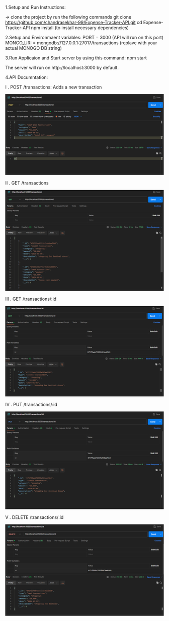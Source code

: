 1.Setup and Run Instructions:

-> clone the project by run the following commands
    git clone https://github.com/chandrasekhar-99/Expense-Tracker-API.git
        cd Expense-Tracker-API
            npm install (to install necessary dependencies)

2.Setup and Environmaent variables:
  PORT = 3000 (API will run on this port)
  MONGO_URI = mongodb://127.0.0.1:27017/transactions (replave with your actual MONOGO DB string)

3.Run Applicaion and Start server by using this command:
  npm start 

The server will run on http://localhost:3000 by default.


4.API Documntation:

  I . POST /transactions: Adds a new transaction

  ![image alt](https://github.com/chandrasekhar-99/Expense-Tracker-API/blob/c5fc75a3482fac34b3a31891c22292f566905811/post%20transaction.png) 
  
  II . GET /transactions

   ![image alt](https://github.com/chandrasekhar-99/Expense-Tracker-API/blob/076f646044096dda32e94f106e4e7d060a8ab576/get%20all%20transactions.png) 
   
  III . GET /transactions/:id

   ![image alt](https://github.com/chandrasekhar-99/Expense-Tracker-API/blob/076f646044096dda32e94f106e4e7d060a8ab576/get%20by%20id.png) 
   
  IV . PUT /transactions/:id

   ![image alt](https://github.com/chandrasekhar-99/Expense-Tracker-API/blob/076f646044096dda32e94f106e4e7d060a8ab576/put%20by%20id.png) 
   
  V . DELETE /transactions/:id

   ![image alt](https://github.com/chandrasekhar-99/Expense-Tracker-API/blob/076f646044096dda32e94f106e4e7d060a8ab576/delete%20by%20id.png) 

   
   
